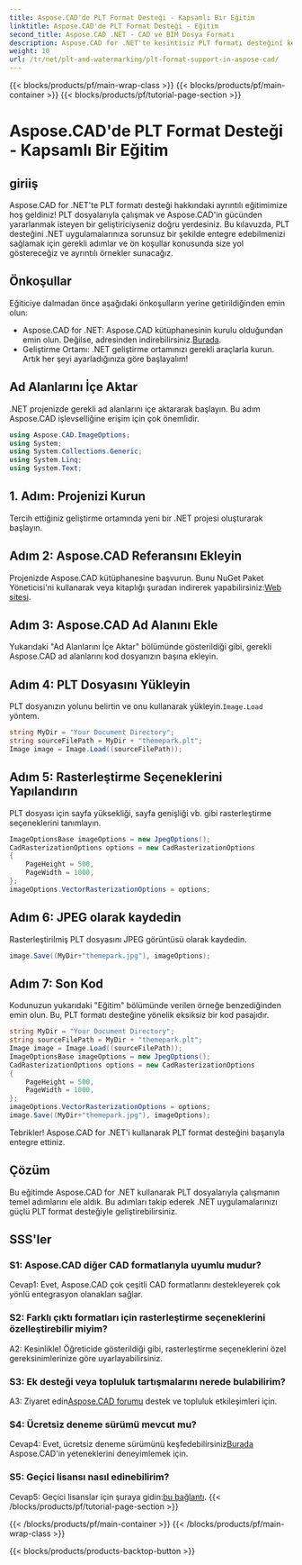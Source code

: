 ```yaml
---
title: Aspose.CAD'de PLT Format Desteği - Kapsamlı Bir Eğitim
linktitle: Aspose.CAD'de PLT Format Desteği - Eğitim
second_title: Aspose.CAD .NET - CAD ve BIM Dosya Formatı
description: Aspose.CAD for .NET'te kesintisiz PLT formatı desteğini keşfedin. PLT dosyalarını .NET uygulamalarınıza zahmetsizce entegre etmek için adım adım kılavuzumuzu izleyin.
weight: 10
url: /tr/net/plt-and-watermarking/plt-format-support-in-aspose-cad/
---
```


{{< blocks/products/pf/main-wrap-class >}}
{{< blocks/products/pf/main-container >}}
{{< blocks/products/pf/tutorial-page-section >}}

# Aspose.CAD'de PLT Format Desteği - Kapsamlı Bir Eğitim

## giriiş

Aspose.CAD for .NET'te PLT formatı desteği hakkındaki ayrıntılı eğitimimize hoş geldiniz! PLT dosyalarıyla çalışmak ve Aspose.CAD'in gücünden yararlanmak isteyen bir geliştiriciyseniz doğru yerdesiniz. Bu kılavuzda, PLT desteğini .NET uygulamalarınıza sorunsuz bir şekilde entegre edebilmenizi sağlamak için gerekli adımlar ve ön koşullar konusunda size yol göstereceğiz ve ayrıntılı örnekler sunacağız.

## Önkoşullar

Eğiticiye dalmadan önce aşağıdaki önkoşulların yerine getirildiğinden emin olun:
-  Aspose.CAD for .NET: Aspose.CAD kütüphanesinin kurulu olduğundan emin olun. Değilse, adresinden indirebilirsiniz.[Burada](https://releases.aspose.com/cad/net/).
- Geliştirme Ortamı: .NET geliştirme ortamınızı gerekli araçlarla kurun.
Artık her şeyi ayarladığınıza göre başlayalım!

## Ad Alanlarını İçe Aktar

.NET projenizde gerekli ad alanlarını içe aktararak başlayın. Bu adım Aspose.CAD işlevselliğine erişim için çok önemlidir.
```csharp
using Aspose.CAD.ImageOptions;
using System;
using System.Collections.Generic;
using System.Linq;
using System.Text;
```

## 1. Adım: Projenizi Kurun

Tercih ettiğiniz geliştirme ortamında yeni bir .NET projesi oluşturarak başlayın.

## Adım 2: Aspose.CAD Referansını Ekleyin

 Projenizde Aspose.CAD kütüphanesine başvurun. Bunu NuGet Paket Yöneticisi'ni kullanarak veya kitaplığı şuradan indirerek yapabilirsiniz:[Web sitesi](https://purchase.aspose.com/buy).

## Adım 3: Aspose.CAD Ad Alanını Ekle

Yukarıdaki "Ad Alanlarını İçe Aktar" bölümünde gösterildiği gibi, gerekli Aspose.CAD ad alanlarını kod dosyanızın başına ekleyin.

## Adım 4: PLT Dosyasını Yükleyin

 PLT dosyanızın yolunu belirtin ve onu kullanarak yükleyin.`Image.Load` yöntem.

```csharp
string MyDir = "Your Document Directory";
string sourceFilePath = MyDir + "themepark.plt";
Image image = Image.Load((sourceFilePath));
```

## Adım 5: Rasterleştirme Seçeneklerini Yapılandırın

PLT dosyası için sayfa yüksekliği, sayfa genişliği vb. gibi rasterleştirme seçeneklerini tanımlayın.

```csharp
ImageOptionsBase imageOptions = new JpegOptions();
CadRasterizationOptions options = new CadRasterizationOptions
{
    PageHeight = 500,
    PageWidth = 1000,
};
imageOptions.VectorRasterizationOptions = options;
```

## Adım 6: JPEG olarak kaydedin

Rasterleştirilmiş PLT dosyasını JPEG görüntüsü olarak kaydedin.

```csharp
image.Save((MyDir+"themepark.jpg"), imageOptions);
```

## Adım 7: Son Kod

Kodunuzun yukarıdaki "Eğitim" bölümünde verilen örneğe benzediğinden emin olun. Bu, PLT formatı desteğine yönelik eksiksiz bir kod pasajıdır.

```csharp
string MyDir = "Your Document Directory";
string sourceFilePath = MyDir + "themepark.plt";
Image image = Image.Load((sourceFilePath));
ImageOptionsBase imageOptions = new JpegOptions();
CadRasterizationOptions options = new CadRasterizationOptions
{
    PageHeight = 500,
    PageWidth = 1000,
};
imageOptions.VectorRasterizationOptions = options;
image.Save((MyDir+"themepark.jpg"), imageOptions);
```

Tebrikler! Aspose.CAD for .NET'i kullanarak PLT format desteğini başarıyla entegre ettiniz.

## Çözüm

Bu eğitimde Aspose.CAD for .NET kullanarak PLT dosyalarıyla çalışmanın temel adımlarını ele aldık. Bu adımları takip ederek .NET uygulamalarınızı güçlü PLT format desteğiyle geliştirebilirsiniz.

## SSS'ler

### S1: Aspose.CAD diğer CAD formatlarıyla uyumlu mudur?

Cevap1: Evet, Aspose.CAD çok çeşitli CAD formatlarını destekleyerek çok yönlü entegrasyon olanakları sağlar.

### S2: Farklı çıktı formatları için rasterleştirme seçeneklerini özelleştirebilir miyim?

A2: Kesinlikle! Öğreticide gösterildiği gibi, rasterleştirme seçeneklerini özel gereksinimlerinize göre uyarlayabilirsiniz.

### S3: Ek desteği veya topluluk tartışmalarını nerede bulabilirim?

 A3: Ziyaret edin[Aspose.CAD forumu](https://forum.aspose.com/c/cad/19) destek ve topluluk etkileşimleri için.

### S4: Ücretsiz deneme sürümü mevcut mu?

 Cevap4: Evet, ücretsiz deneme sürümünü keşfedebilirsiniz[Burada](https://releases.aspose.com/) Aspose.CAD'in yeteneklerini deneyimlemek için.

### S5: Geçici lisansı nasıl edinebilirim?

 Cevap5: Geçici lisanslar için şuraya gidin:[bu bağlantı](https://purchase.aspose.com/temporary-license/).
{{< /blocks/products/pf/tutorial-page-section >}}

{{< /blocks/products/pf/main-container >}}
{{< /blocks/products/pf/main-wrap-class >}}

{{< blocks/products/products-backtop-button >}}
